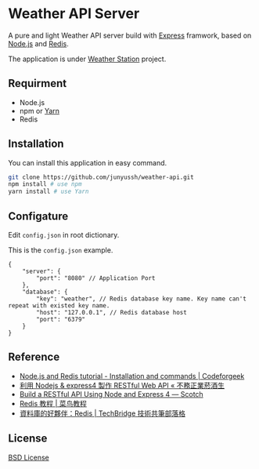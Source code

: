 # Weather API Server

A pure and light Weather API server build with [Express](http://expressjs.com/) framwork, based on [Node.js](https://nodejs.org) and [Redis](https://redis.io/).

The application is under [Weather Station](https://github.com/oxygen-TW/Weather-Station) project.

## Requirment

 - Node.js
 - npm or [Yarn](https://yarnpkg.com)
 - Redis

## Installation

You can install this application in easy command.

```bash
git clone https://github.com/junyussh/weather-api.git
npm install # use npm
yarn install # use Yarn
```

## Configature

Edit ```config.json``` in root dictionary.

This is the ```config.json``` example.

```
{
    "server": {
        "port": "8080" // Application Port
    },
    "database": {
        "key": "weather", // Redis database key name. Key name can't repeat with existed key name.
        "host": "127.0.0.1", // Redis database host
        "port": "6379"
    }
}
```

## Reference

 - [Node.js and Redis tutorial - Installation and commands | Codeforgeek](https://codeforgeek.com/2016/06/node-js-redis-tutorial-installation-commands/) 
 - [利用 Nodejs & express4 製作 RESTful Web API  « 不務正業菸酒生](http://hzchirs-blog.logdown.com/posts/212065-build-restful-web-api-by-using-nodejs-and-express4)
 - [Build a RESTful API Using Node and Express 4 &#8213; Scotch](https://scotch.io/tutorials/build-a-restful-api-using-node-and-express-4)
 - [Redis 教程 | 菜鸟教程](http://www.runoob.com/redis/redis-tutorial.html)
 - [資料庫的好夥伴：Redis | TechBridge 技術共筆部落格](http://blog.techbridge.cc/2016/06/18/redis-introduction/)

## License

[BSD License](https://opensource.org/licenses/bsd-license.php)